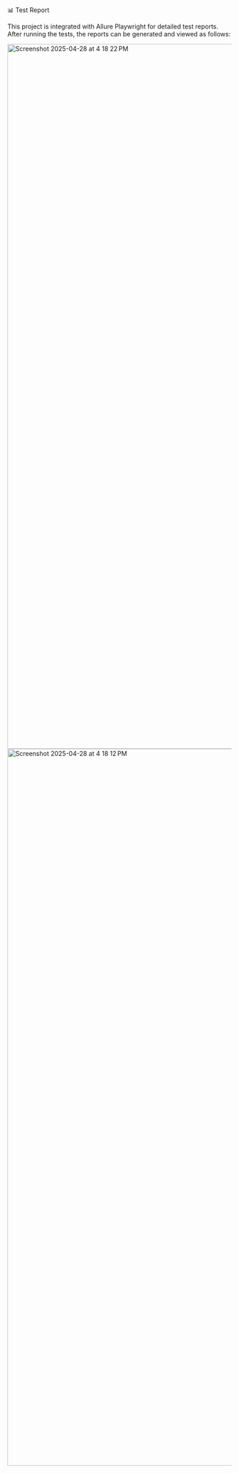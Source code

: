 📊 Test Report

This project is integrated with Allure Playwright for detailed test reports. After running the tests, the reports can be generated and viewed as follows:

<img width="1584" alt="Screenshot 2025-04-28 at 4 18 22 PM" src="https://github.com/user-attachments/assets/3aae92c2-57e4-4408-bb69-b8e62b00e9e4" />
<img width="1611" alt="Screenshot 2025-04-28 at 4 18 12 PM" src="https://github.com/user-attachments/assets/cb42ea35-f790-4700-9f99-f3005f3b5523" />

